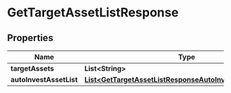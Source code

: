

# GetTargetAssetListResponse


## Properties

| Name | Type | Description | Notes |
|------------ | ------------- | ------------- | -------------|
|**targetAssets** | **List&lt;String&gt;** |  |  [optional] |
|**autoInvestAssetList** | [**List&lt;GetTargetAssetListResponseAutoInvestAssetListInner&gt;**](GetTargetAssetListResponseAutoInvestAssetListInner.md) |  |  [optional] |




